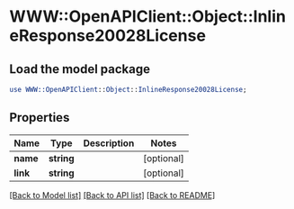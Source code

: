 # WWW::OpenAPIClient::Object::InlineResponse20028License

## Load the model package
```perl
use WWW::OpenAPIClient::Object::InlineResponse20028License;
```

## Properties
Name | Type | Description | Notes
------------ | ------------- | ------------- | -------------
**name** | **string** |  | [optional] 
**link** | **string** |  | [optional] 

[[Back to Model list]](../README.md#documentation-for-models) [[Back to API list]](../README.md#documentation-for-api-endpoints) [[Back to README]](../README.md)


